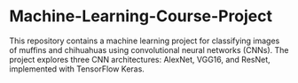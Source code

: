 # Machine-Learning-Course-Project
This repository contains a machine learning project for classifying images of muffins and chihuahuas using convolutional neural networks (CNNs). The project explores three CNN architectures: AlexNet, VGG16, and ResNet, implemented with TensorFlow Keras.
